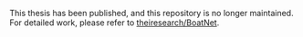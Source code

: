 This thesis has been published, and this repository is no longer maintained. For detailed work, please refer to [theiresearch/BoatNet](https://github.com/theiresearch/BoatNet).
